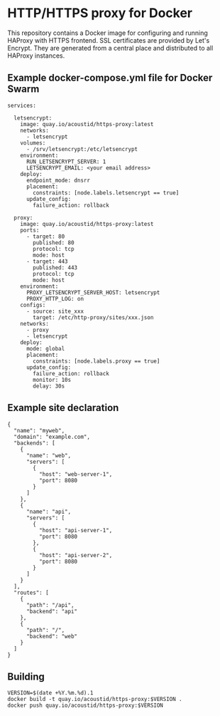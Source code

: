 # HTTP/HTTPS proxy for Docker

This repository contains a Docker image for configuring and running HAProxy with HTTPS frontend.
SSL certificates are provided by Let's Encrypt. They are generated from a central place and
distributed to all HAProxy instances.

## Example docker-compose.yml file for Docker Swarm

```#!yaml
services:

  letsencrypt:
    image: quay.io/acoustid/https-proxy:latest
    networks:
      - letsencrypt
    volumes:
      - /srv/letsencrypt:/etc/letsencrypt
    environment:
      RUN_LETSENCRYPT_SERVER: 1
      LETSENCRYPT_EMAIL: <your email address>
    deploy:
      endpoint_mode: dnsrr
      placement:
        constraints: [node.labels.letsencrypt == true]
      update_config:
        failure_action: rollback

  proxy:
    image: quay.io/acoustid/https-proxy:latest
    ports:
      - target: 80
        published: 80
        protocol: tcp
        mode: host
      - target: 443
        published: 443
        protocol: tcp
        mode: host
    environment:
      PROXY_LETSENCRYPT_SERVER_HOST: letsencrypt
      PROXY_HTTP_LOG: on
    configs:
      - source: site_xxx
        target: /etc/http-proxy/sites/xxx.json
    networks:
      - proxy
      - letsencrypt
    deploy:
      mode: global
      placement:
        constraints: [node.labels.proxy == true]
      update_config:
        failure_action: rollback
        monitor: 10s
        delay: 30s
```

## Example site declaration

```#!json
{
  "name": "myweb",
  "domain": "example.com",
  "backends": [
    {
      "name": "web",
      "servers": [
        {
          "host": "web-server-1",
          "port": 8080
        }
      ]
    },
    {
      "name": "api",
      "servers": [
        {
          "host": "api-server-1",
          "port": 8080
        },
        {
          "host": "api-server-2",
          "port": 8080
        }
      ]
    }
  ],
  "routes": [
    {
      "path": "/api",
      "backend": "api"
    },
    {
      "path": "/",
      "backend": "web"
    }
  ]
}
```

## Building

    VERSION=$(date +%Y.%m.%d).1
    docker build -t quay.io/acoustid/https-proxy:$VERSION .
    docker push quay.io/acoustid/https-proxy:$VERSION
